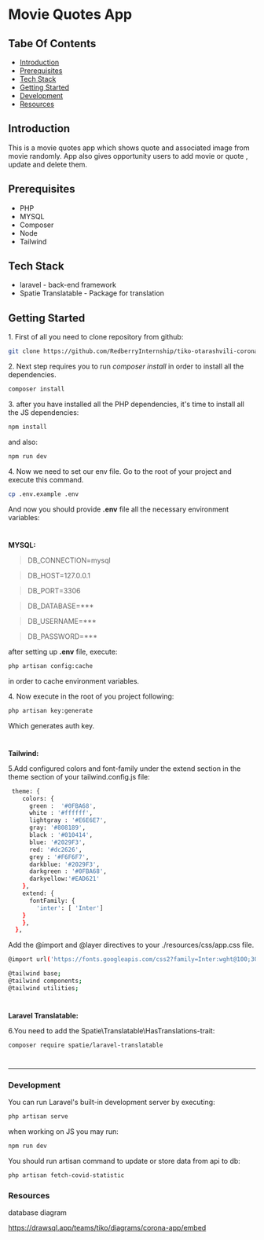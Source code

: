 # Movie Quotes App

## Tabe Of Contents

* [Introduction](#introduction)
* [Prerequisites](#prerequisites)
* [Tech Stack](#tech-stack)
* [Getting Started](#getting-started)
* [Development](#development)
* [Resources](#resources)

## Introduction

This is a movie quotes app which shows quote and associated image from movie randomly. App also gives opportunity users to add movie or quote , update and delete them.

## Prerequisites

* PHP
* MYSQL
* Composer
* Node
* Tailwind

## Tech Stack

* laravel - back-end framework
* Spatie Translatable - Package for translation

## Getting Started

1\. First of all you need to clone repository from github:
```sh
git clone https://github.com/RedberryInternship/tiko-otarashvili-corona-time.git
```
2\. Next step requires you to run *composer install* in order to install all the dependencies.
```sh
composer install
```
3\. after you have installed all the PHP dependencies, it's time to install all the JS dependencies:
```sh
npm install
```

and also:
```sh
npm run dev
```

4\. Now we need to set our env file. Go to the root of your project and execute this command.
```sh
cp .env.example .env
```
And now you should provide **.env** file all the necessary environment variables:

#
**MYSQL:**
>DB_CONNECTION=mysql

>DB_HOST=127.0.0.1

>DB_PORT=3306

>DB_DATABASE=***

>DB_USERNAME=***

>DB_PASSWORD=***


after setting up **.env** file, execute:
```sh
php artisan config:cache
```
in order to cache environment variables.

4\. Now execute in the root of you project following:
```sh
php artisan key:generate
```
Which generates auth key.

#
**Tailwind:**

5\.Add configured colors and font-family under the extend section  in the theme section of your tailwind.config.js file:
```sh
 theme: {
    colors: {
      green :  '#0FBA68',
      white : '#ffffff',
      lightgray : '#E6E6E7',
      gray: '#808189',
      black : '#010414',
      blue: '#2029F3',
      red: '#dc2626',
      grey : '#F6F6F7',
      darkblue: '#2029F3',
      darkgreen : '#0FBA68',
      darkyellow:'#EAD621'
    },
    extend: {
      fontFamily: {
        'inter': [ 'Inter']
    }
    },
  },
```

Add the @import and @layer directives to your ./resources/css/app.css file.
```sh
@import url('https://fonts.googleapis.com/css2?family=Inter:wght@100;300;400;500;600;700;900&display=swap');

@tailwind base;
@tailwind components;
@tailwind utilities;

```

#
**Laravel Translatable:**

6\.You need to add the Spatie\Translatable\HasTranslations-trait:
```sh
composer require spatie/laravel-translatable
```

#
****

### Development

You can run Laravel's built-in development server by executing:

```sh
php artisan serve
```

when working on JS you may run:

```sh
npm run dev
```

You should run artisan command to update or store data from api to db:

```sh
php artisan fetch-covid-statistic
```

### Resources

database diagram

https://drawsql.app/teams/tiko/diagrams/corona-app/embed